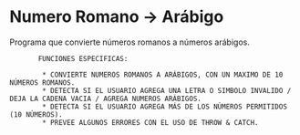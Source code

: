 # Numero Romano -> Arábigo
Programa que convierte números romanos a números arábigos.


           FUNCIONES ESPECIFICAS:
            
            * CONVIERTE NUMEROS ROMANOS A ARÁBIGOS, CON UN MAXIMO DE 10 NÚMEROS ROMANOS.
            * DETECTA SI EL USUARIO AGREGA UNA LETRA O SIMBOLO INVALIDO / DEJA LA CADENA VACIA / AGREGA NUMEROS ARÁBIGOS.
            * DETECTA SI EL USUARIO AGREGA MÁS DE LOS NÚMEROS PERMITIDOS (10 NÚMEROS).
            * PREVEE ALGUNOS ERRORES CON EL USO DE THROW & CATCH.
